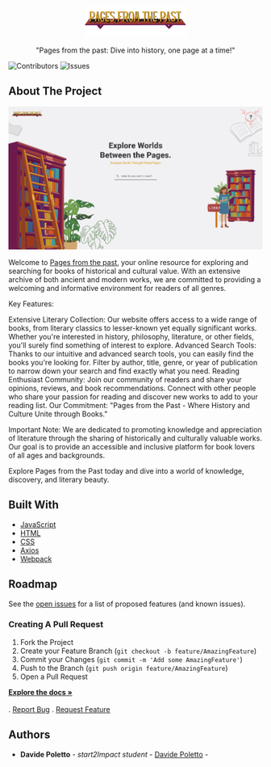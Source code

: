 <p align="center">
  <a href="https://github.com/davidepoletto/JavaScript-Project">
    <img src="/src/assets/IMG/logo5.png" alt="Logo" width="200">
  </a>
</p>
<p align="center">"Pages from the past: Dive into history, one page at a time!"</p>
  </p>
</p>

<a align-items= "center">![Contributors](https://img.shields.io/github/contributors/davidepoletto/JS_advance?color=dark-green) ![Issues](https://img.shields.io/github/issues/davidepoletto/JS_advance) </a>

## About The Project

<a href="https://pagesfromthepast.netlify.app/">![Screen Shot](/src/assets/IMG/pages.png)</a>

Welcome to <a href = "https://pagesfromthepast.netlify.app/">Pages from the past</a>, your online resource for exploring and searching for books of historical and cultural value. With an extensive archive of both ancient and modern works, we are committed to providing a welcoming and informative environment for readers of all genres.

Key Features:

Extensive Literary Collection: Our website offers access to a wide range of books, from literary classics to lesser-known yet equally significant works. Whether you're interested in history, philosophy, literature, or other fields, you'll surely find something of interest to explore.
Advanced Search Tools: Thanks to our intuitive and advanced search tools, you can easily find the books you're looking for. Filter by author, title, genre, or year of publication to narrow down your search and find exactly what you need.
Reading Enthusiast Community: Join our community of readers and share your opinions, reviews, and book recommendations. Connect with other people who share your passion for reading and discover new works to add to your reading list.
Our Commitment: "Pages from the Past - Where History and Culture Unite through Books."

Important Note: We are dedicated to promoting knowledge and appreciation of literature through the sharing of historically and culturally valuable works. Our goal is to provide an accessible and inclusive platform for book lovers of all ages and backgrounds.

Explore Pages from the Past today and dive into a world of knowledge, discovery, and literary beauty.
## Built With

* [JavaScript]()
* [HTML]()
* [CSS]()
* [Axios]()
* [Webpack]()

## Roadmap

See the [open issues](https://github.com/davidepoletto/JavaScript-Project/issues) for a list of proposed features (and known issues).

### Creating A Pull Request

1. Fork the Project
2. Create your Feature Branch (`git checkout -b feature/AmazingFeature`)
3. Commit your Changes (`git commit -m 'Add some AmazingFeature'`)
4. Push to the Branch (`git push origin feature/AmazingFeature`)
5. Open a Pull Request

 <a href="https://github.com/davidepoletto/JS_advance"><strong>Explore the docs »</strong></a>
    <br/>
    <br/>
    .
    <a href="https://github.com/davidepoletto/JS_advance/issues">Report Bug</a>
    .
    <a href="https://github.com/davidepoletto/JS_advance/issues">Request Feature</a>

## Authors

* **Davide Poletto** - *start2Impact student* - [Davide Poletto](https://github.com/DavidePoletto) -
